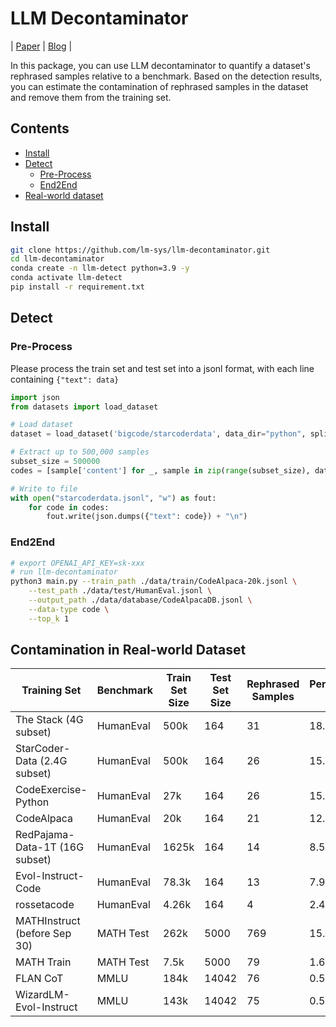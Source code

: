 # LLM Decontaminator

| [Paper](https://arxiv.org/pdf/2311.04850.pdf) | [Blog](https://lmsys.org/blog/2023-11-09-llm-decontaminator/) |

In this package, you can use LLM decontaminator to quantify a dataset's rephrased samples relative to a benchmark.
Based on the detection results, you can estimate the contamination of rephrased samples in the dataset and remove them from the training set.

## Contents

- [Install](#install)
- [Detect](#detect)
    - [Pre-Process](#pre-process)
    - [End2End](#end2end)
- [Real-world dataset](#real-world-dataset)


## Install

~~~bash
git clone https://github.com/lm-sys/llm-decontaminator.git
cd llm-decontaminator
conda create -n llm-detect python=3.9 -y
conda activate llm-detect
pip install -r requirement.txt
~~~


## Detect

### Pre-Process
Please process the train set and test set into a jsonl format, with each line containing `{"text": data}`

~~~py
import json
from datasets import load_dataset

# Load dataset
dataset = load_dataset('bigcode/starcoderdata', data_dir="python", split="train", streaming=True)

# Extract up to 500,000 samples
subset_size = 500000
codes = [sample['content'] for _, sample in zip(range(subset_size), dataset)]

# Write to file
with open("starcoderdata.jsonl", "w") as fout:
    for code in codes:
        fout.write(json.dumps({"text": code}) + "\n")
~~~

### End2End

~~~bash
# export OPENAI_API_KEY=sk-xxx
# run llm-decontaminator
python3 main.py --train_path ./data/train/CodeAlpaca-20k.jsonl \
    --test_path ./data/test/HumanEval.jsonl \
    --output_path ./data/database/CodeAlpacaDB.jsonl \
    --data-type code \
    --top_k 1
~~~

## Contamination in Real-world Dataset



| Training Set                  | Benchmark | Train Set Size | Test Set Size | Rephrased Samples | Percentage (%) |
|-------------------------------|-----------|----------------|---------------|-------------------|----------------|
| The Stack (4G subset)         | HumanEval | 500k           | 164           | 31                | 18.9           |
| StarCoder-Data (2.4G subset)  | HumanEval | 500k           | 164           | 26                | 15.9           |
| CodeExercise-Python           | HumanEval | 27k            | 164           | 26                | 15.9           |
| CodeAlpaca                    | HumanEval | 20k            | 164           | 21                | 12.8           |
| RedPajama-Data-1T (16G subset)| HumanEval | 1625k          | 164           | 14                | 8.5            |
| Evol-Instruct-Code            | HumanEval | 78.3k          | 164           | 13                | 7.9            |
| rossetacode                   | HumanEval | 4.26k          | 164           | 4                 | 2.4            |
| MATHInstruct (before Sep 30)  | MATH Test | 262k           | 5000          | 769               | 15.            |
| MATH Train                    | MATH Test | 7.5k           | 5000          | 79                | 1.6            |
| FLAN CoT                      | MMLU      | 184k           | 14042         | 76                | 0.5            |
| WizardLM-Evol-Instruct        | MMLU      | 143k           | 14042         | 75                | 0.5            |
